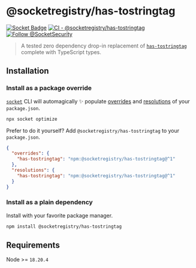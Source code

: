 # @socketregistry/has-tostringtag

[![Socket Badge](https://socket.dev/api/badge/npm/package/@socketregistry/has-tostringtag)](https://socket.dev/npm/package/@socketregistry/has-tostringtag)
[![CI - @socketregistry/has-tostringtag](https://github.com/SocketDev/socket-registry/actions/workflows/test.yml/badge.svg)](https://github.com/SocketDev/socket-registry/actions/workflows/test.yml)
[![Follow @SocketSecurity](https://img.shields.io/twitter/follow/SocketSecurity?style=social)](https://twitter.com/SocketSecurity)

> A tested zero dependency drop-in replacement of
> [`has-tostringtag`](https://socket.dev/npm/package/has-tostringtag) complete
> with TypeScript types.

## Installation

### Install as a package override

[`socket`](https://socket.dev/npm/package/socket) CLI will automagically ✨
populate
[overrides](https://docs.npmjs.com/cli/v9/configuring-npm/package-json#overrides)
and [resolutions](https://yarnpkg.com/configuration/manifest#resolutions) of
your `package.json`.

```sh
npx socket optimize
```

Prefer to do it yourself? Add `@socketregistry/has-tostringtag` to your
`package.json`.

```json
{
  "overrides": {
    "has-tostringtag": "npm:@socketregistry/has-tostringtag@^1"
  },
  "resolutions": {
    "has-tostringtag": "npm:@socketregistry/has-tostringtag@^1"
  }
}
```

### Install as a plain dependency

Install with your favorite package manager.

```sh
npm install @socketregistry/has-tostringtag
```

## Requirements

Node >= `18.20.4`
